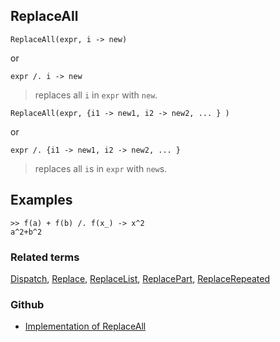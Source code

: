 ## ReplaceAll

```
ReplaceAll(expr, i -> new)
```

or

```
expr /. i -> new
```

> replaces all `i` in `expr` with `new`.

```
ReplaceAll(expr, {i1 -> new1, i2 -> new2, ... } )
```

or

```
expr /. {i1 -> new1, i2 -> new2, ... }
```

> replaces all `i`s in `expr` with `new`s.
 
## Examples

```
>> f(a) + f(b) /. f(x_) -> x^2
a^2+b^2
```


### Related terms 
[Dispatch](Dispatch.md), [Replace](Replace.md), [ReplaceList](ReplaceList.md), [ReplacePart](ReplacePart.md), [ReplaceRepeated](ReplaceRepeated.md)


### Github

* [Implementation of ReplaceAll](https://github.com/axkr/symja_android_library/blob/master/symja_android_library/matheclipse-core/src/main/java/org/matheclipse/core/builtin/ListFunctions.java#L5787) 
